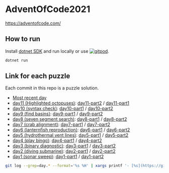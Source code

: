# AdventOfCode2021

https://adventofcode.com/

## How to run

Install [dotnet SDK](https://dotnet.microsoft.com/download) and run locally or use [![gitpod](https://img.shields.io/badge/Open%20in-Gitpod-C8597A.svg)](https://gitpod.io/#https://github.com/jcaillon/AdventOfCode2021).

```bash
dotnet run
```

## Link for each puzzle

Each commit in this repo is a puzzle solution.

- [Most recent day](https://github.com/jcaillon/AdventOfCode2021/blob/main/Program.cs)
- [day11 (Highlighted octopuses)](https://adventofcode.com/2021/day/11): [day11-part2](https://github.com/jcaillon/AdventOfCode2021/blob/e8609b1e7e4c86435869d23d3e178144c0c4d3ee/Program.cs) / [day11-part1](https://github.com/jcaillon/AdventOfCode2021/blob/62f4d21d447645fb537882067fafae8ea73a6994/Program.cs)
- [day10 (syntax check)](https://adventofcode.com/2021/day/10): [day10-part1](https://github.com/jcaillon/AdventOfCode2021/blob/c437fdd731695ef8624a163bb050233ce7f8d19f/Program.cs) / [day10-part2](https://github.com/jcaillon/AdventOfCode2021/blob/4b4e705438943ff7272750e47d3d5bc02a3a8f07/Program.cs)
- [day9 (find basins)](https://adventofcode.com/2021/day/9): [day9-part1](https://github.com/jcaillon/AdventOfCode2021/blob/2249b1e8d4706be550d5338d1cdb2bfb65fdb8c7/Program.cs) / [day9-part2](https://github.com/jcaillon/AdventOfCode2021/blob/a95b708224298ad2fd1db139431cfb9a8f84d112/Program.cs) 
- [day8 (seven segment search)](https://adventofcode.com/2021/day/8): [day8-part1](https://github.com/jcaillon/AdventOfCode2021/blob/2b5123ee23c4fdc5e7dc1565267f9c653bd1f14e/Program.cs) / [day8-part2](https://github.com/jcaillon/AdventOfCode2021/blob/b353833aa445030f0b3e4090856bb6434804c85d/Program.cs)
- [day7 (crab alignment)](https://adventofcode.com/2021/day/7): [day7-part1](https://github.com/jcaillon/AdventOfCode2021/blob/d48712c17839922ef23c686a4613c152905f3b5e/Program.cs) / [day7-part2](https://github.com/jcaillon/AdventOfCode2021/blob/ed79c5efa0e3902397bc6e199aed10e8108e31dc/Program.cs)
- [day6 (lanternfish reproduction)](https://adventofcode.com/2021/day/6): [day6-part1](https://github.com/jcaillon/AdventOfCode2021/blob/7f4908082736d5d81838df2d6604e80c2fb87e6e/Program.cs) / [day6-part2](https://github.com/jcaillon/AdventOfCode2021/blob/b1c247ba86077d17d4cfeb11672540de1996293a/Program.cs)
- [day5 (hydrothermal vent lines)](https://adventofcode.com/2021/day/5): [day5-part1](https://github.com/jcaillon/AdventOfCode2021/blob/0cdcceda96b8359037a853edf2ec7c679628b1e0/Program.cs) / [day5-part2](https://github.com/jcaillon/AdventOfCode2021/blob/5c4a40d836bf0e9a0848b0d67a9d314b992030be/Program.cs)
- [day4 (play bingo)](https://adventofcode.com/2021/day/4): [day4-part1](https://github.com/jcaillon/AdventOfCode2021/blob/f019690d3260bc086e187d147d842e935bcd4821/Program.cs) / [day4-part2](https://github.com/jcaillon/AdventOfCode2021/blob/97863799f25fec3611a79f830f1d090f9dcf5658/Program.cs)
- [day3 (binary diagnostic)](https://adventofcode.com/2021/day/3): [day3-part1](https://github.com/jcaillon/AdventOfCode2021/blob/3582aa2259f2a5ab2f944e6726fcedb7a86fcd31/Program.cs) / [day3-part2](https://github.com/jcaillon/AdventOfCode2021/blob/797085b3776d83f5ee3fcf56d49b900e66e472ff/Program.cs)
- [day2 (diving submarine)](https://adventofcode.com/2021/day/2): [day2-part1](https://github.com/jcaillon/AdventOfCode2021/blob/d4af3f3c769f3c46f49f23fccba0960116c826c5/Program.cs) / [day2-part2](https://github.com/jcaillon/AdventOfCode2021/blob/4d3842d526e78eb68ed3531a224f257e6a4d1577/Program.cs)
- [day1 (sonar sweep)](https://adventofcode.com/2021/day/1): [day1-part1](https://github.com/jcaillon/AdventOfCode2021/blob/d40c8ff4ce291a039d24e0d072c0b47ec97c0758/Program.cs) / [day1-part2](https://github.com/jcaillon/AdventOfCode2021/blob/e0d6a76dc8eaa599944aa22c7116174cc7b090b4/Program.cs)

```bash
git log --grep=day.* --format='%s %H' | xargs printf '- [%s](https://github.com/jcaillon/AdventOfCode2021/blob/%s/Program.cs)\n'
```
